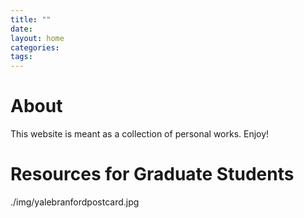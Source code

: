 ```yaml
---
title: ""
date: 
layout: home
categories: 
tags: 
---
```



# About

This website is meant as a collection of personal works. Enjoy!


# Resources for Graduate Students

./img/yalebranfordpostcard.jpg
